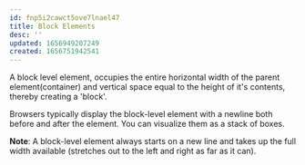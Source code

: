 ```yaml
---
id: fnp5i2cawct5ove7lnael47
title: Block Elements
desc: ''
updated: 1656949207249
created: 1656751942541
---
```


A block level element, occupies the entire horizontal width of the parent element(container) and vertical space equal to the height of it's contents, thereby creating a 'block'.

Browsers typically display the block-level element with a newline both before and after the element. You can visualize them as a stack of boxes.

**Note**: A block-level element always starts on a new line and takes up the full width available (stretches out to the left and right as far as it can).
